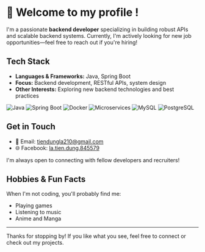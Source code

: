 # 👋 Welcome to my profile !

I'm a passionate **backend developer** specializing in building robust APIs and scalable backend systems. Currently, I'm actively looking for new job opportunities—feel free to reach out if you're hiring!

##  Tech Stack
- **Languages & Frameworks:** Java, Spring Boot
- **Focus:** Backend development, RESTful APIs, system design
- **Other Interests:** Exploring new backend technologies and best practices

![Java](https://img.shields.io/badge/java-%23ED8B00.svg?style=for-the-badge&logo=java&logoColor=white)
![Spring Boot](https://img.shields.io/badge/Spring%20Boot-%236DB33F.svg?style=for-the-badge&logo=spring-boot&logoColor=white)
![Docker](https://img.shields.io/badge/Docker-%230db7ed.svg?style=for-the-badge&logo=docker&logoColor=white)
![Microservices](https://img.shields.io/badge/Microservices-%23007ec6.svg?style=for-the-badge)
![MySQL](https://img.shields.io/badge/MySQL-%2300f.svg?style=for-the-badge&logo=mysql&logoColor=white)
![PostgreSQL](https://img.shields.io/badge/PostgreSQL-%23316192.svg?style=for-the-badge&logo=postgresql&logoColor=white)

## Get in Touch

- 📧 Email: [tiendungla210@gmail.com](mailto:tiendungla210@gmail.com)
- 🌐 Facebook: [la.tien.dung.845579](https://www.facebook.com/la.tien.dung.845579/)

I'm always open to connecting with fellow developers and recruiters!

##  Hobbies & Fun Facts

When I'm not coding, you'll probably find me:
- Playing games 
- Listening to music 
- Anime and Manga 

---

Thanks for stopping by! If you like what you see, feel free to connect or check out my projects.
